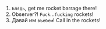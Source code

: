 1. `Блядь`, get me rocket barrage there!
2. Observer?! `Fuck`...`fucking` rockets!
3. Давай им `въебем`! Call in the rockets! 